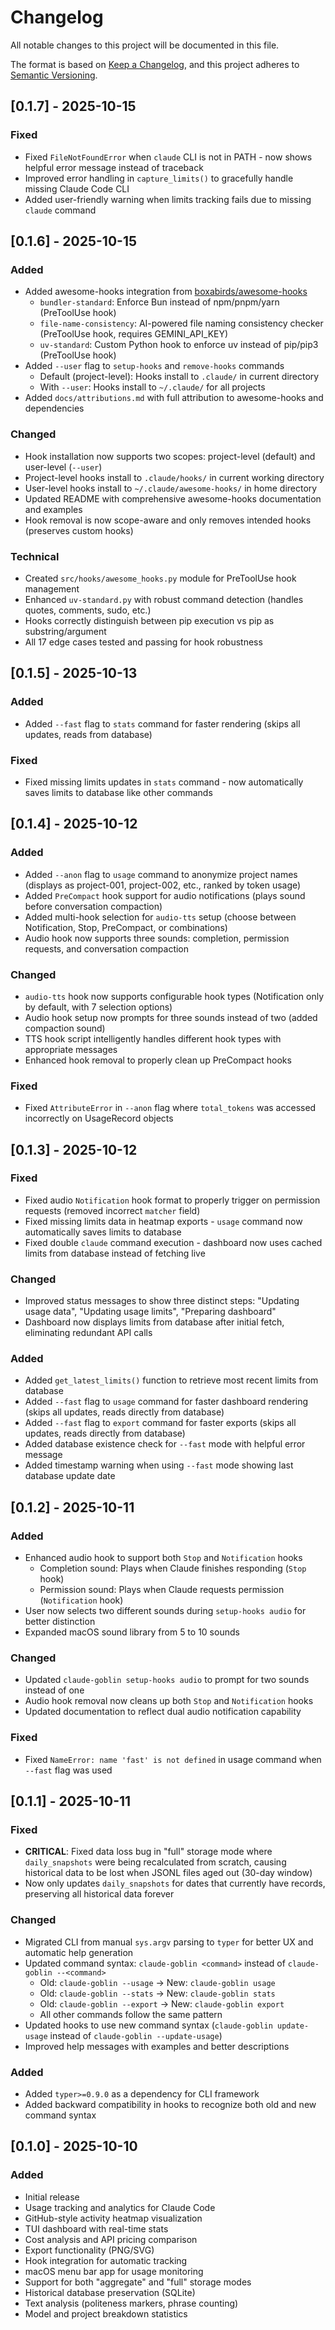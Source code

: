 # Changelog

All notable changes to this project will be documented in this file.

The format is based on [Keep a Changelog](https://keepachangelog.com/en/1.0.0/),
and this project adheres to [Semantic Versioning](https://semver.org/spec/v2.0.0.html).

## [0.1.7] - 2025-10-15

### Fixed
- Fixed `FileNotFoundError` when `claude` CLI is not in PATH - now shows helpful error message instead of traceback
- Improved error handling in `capture_limits()` to gracefully handle missing Claude Code CLI
- Added user-friendly warning when limits tracking fails due to missing `claude` command

## [0.1.6] - 2025-10-15

### Added
- Added awesome-hooks integration from [boxabirds/awesome-hooks](https://github.com/boxabirds/awesome-hooks)
  - `bundler-standard`: Enforce Bun instead of npm/pnpm/yarn (PreToolUse hook)
  - `file-name-consistency`: AI-powered file naming consistency checker (PreToolUse hook, requires GEMINI_API_KEY)
  - `uv-standard`: Custom Python hook to enforce uv instead of pip/pip3 (PreToolUse hook)
- Added `--user` flag to `setup-hooks` and `remove-hooks` commands
  - Default (project-level): Hooks install to `.claude/` in current directory
  - With `--user`: Hooks install to `~/.claude/` for all projects
- Added `docs/attributions.md` with full attribution to awesome-hooks and dependencies

### Changed
- Hook installation now supports two scopes: project-level (default) and user-level (`--user`)
- Project-level hooks install to `.claude/hooks/` in current working directory
- User-level hooks install to `~/.claude/awesome-hooks/` in home directory
- Updated README with comprehensive awesome-hooks documentation and examples
- Hook removal is now scope-aware and only removes intended hooks (preserves custom hooks)

### Technical
- Created `src/hooks/awesome_hooks.py` module for PreToolUse hook management
- Enhanced `uv-standard.py` with robust command detection (handles quotes, comments, sudo, etc.)
- Hooks correctly distinguish between pip execution vs pip as substring/argument
- All 17 edge cases tested and passing for hook robustness

## [0.1.5] - 2025-10-13

### Added
- Added `--fast` flag to `stats` command for faster rendering (skips all updates, reads from database)

### Fixed
- Fixed missing limits updates in `stats` command - now automatically saves limits to database like other commands

## [0.1.4] - 2025-10-12

### Added
- Added `--anon` flag to `usage` command to anonymize project names (displays as project-001, project-002, etc., ranked by token usage)
- Added `PreCompact` hook support for audio notifications (plays sound before conversation compaction)
- Added multi-hook selection for `audio-tts` setup (choose between Notification, Stop, PreCompact, or combinations)
- Audio hook now supports three sounds: completion, permission requests, and conversation compaction

### Changed
- `audio-tts` hook now supports configurable hook types (Notification only by default, with 7 selection options)
- Audio hook setup now prompts for three sounds instead of two (added compaction sound)
- TTS hook script intelligently handles different hook types with appropriate messages
- Enhanced hook removal to properly clean up PreCompact hooks

### Fixed
- Fixed `AttributeError` in `--anon` flag where `total_tokens` was accessed incorrectly on UsageRecord objects

## [0.1.3] - 2025-10-12

### Fixed
- Fixed audio `Notification` hook format to properly trigger on permission requests (removed incorrect `matcher` field)
- Fixed missing limits data in heatmap exports - `usage` command now automatically saves limits to database
- Fixed double `claude` command execution - dashboard now uses cached limits from database instead of fetching live

### Changed
- Improved status messages to show three distinct steps: "Updating usage data", "Updating usage limits", "Preparing dashboard"
- Dashboard now displays limits from database after initial fetch, eliminating redundant API calls

### Added
- Added `get_latest_limits()` function to retrieve most recent limits from database
- Added `--fast` flag to `usage` command for faster dashboard rendering (skips all updates, reads directly from database)
- Added `--fast` flag to `export` command for faster exports (skips all updates, reads directly from database)
- Added database existence check for `--fast` mode with helpful error message
- Added timestamp warning when using `--fast` mode showing last database update date

## [0.1.2] - 2025-10-11

### Added
- Enhanced audio hook to support both `Stop` and `Notification` hooks
  - Completion sound: Plays when Claude finishes responding (`Stop` hook)
  - Permission sound: Plays when Claude requests permission (`Notification` hook)
- User now selects two different sounds during `setup-hooks audio` for better distinction
- Expanded macOS sound library from 5 to 10 sounds

### Changed
- Updated `claude-goblin setup-hooks audio` to prompt for two sounds instead of one
- Audio hook removal now cleans up both `Stop` and `Notification` hooks
- Updated documentation to reflect dual audio notification capability

### Fixed
- Fixed `NameError: name 'fast' is not defined` in usage command when `--fast` flag was used

## [0.1.1] - 2025-10-11

### Fixed
- **CRITICAL**: Fixed data loss bug in "full" storage mode where `daily_snapshots` were being recalculated from scratch, causing historical data to be lost when JSONL files aged out (30-day window)
- Now only updates `daily_snapshots` for dates that currently have records, preserving all historical data forever

### Changed
- Migrated CLI from manual `sys.argv` parsing to `typer` for better UX and automatic help generation
- Updated command syntax: `claude-goblin <command>` instead of `claude-goblin --<command>`
  - Old: `claude-goblin --usage` → New: `claude-goblin usage`
  - Old: `claude-goblin --stats` → New: `claude-goblin stats`
  - Old: `claude-goblin --export` → New: `claude-goblin export`
  - All other commands follow the same pattern
- Updated hooks to use new command syntax (`claude-goblin update-usage` instead of `claude-goblin --update-usage`)
- Improved help messages with examples and better descriptions

### Added
- Added `typer>=0.9.0` as a dependency for CLI framework
- Added backward compatibility in hooks to recognize both old and new command syntax

## [0.1.0] - 2025-10-10

### Added
- Initial release
- Usage tracking and analytics for Claude Code
- GitHub-style activity heatmap visualization
- TUI dashboard with real-time stats
- Cost analysis and API pricing comparison
- Export functionality (PNG/SVG)
- Hook integration for automatic tracking
- macOS menu bar app for usage monitoring
- Support for both "aggregate" and "full" storage modes
- Historical database preservation (SQLite)
- Text analysis (politeness markers, phrase counting)
- Model and project breakdown statistics
